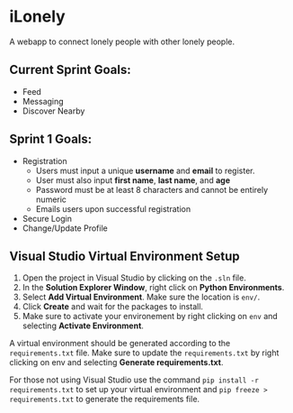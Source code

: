 # iLonely
A webapp to connect lonely people with other lonely people.

## Current Sprint Goals:
 + Feed
 + Messaging
 + Discover Nearby

## Sprint 1 Goals:
 + Registration
   + Users must input a unique **username** and **email** to register.
   + User must also input **first name**, **last name**, and **age**
   + Password must be at least 8 characters and cannot be entirely numeric
   + Emails users upon successful registration
 + Secure Login
 + Change/Update Profile

## Visual Studio Virtual Environment Setup
 1. Open the project in Visual Studio by clicking on the `.sln` file.
 2. In the **Solution Explorer Window**, right click on **Python Environments**.
 3. Select **Add Virtual Environment**. Make sure the location is `env/`.
 4. Click **Create** and wait for the packages to install.
 5. Make sure to activate your environement by right clicking on `env` and selecting **Activate Environment**.

A virtual environment should be generated according to the `requirements.txt` file. Make sure to update the `requirements.txt` by right clicking on env and selecting **Generate requirements.txt**.

For those not using Visual Studio use the command `pip install -r requirements.txt` to set up your virtual environment and `pip freeze > requirements.txt` to generate the requirements file.
